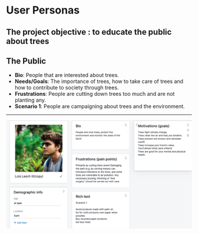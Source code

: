 # User Personas

<!-- some introduction -->

## The project objective : to educate the public about trees

<!-- a persona -->

## The Public

- **Bio**: People that are interested about trees.
- **Needs/Goals**: The importance of trees, how to take care of trees and how to
  contribute to society through trees.
- **Frustrations**: People are cutting down trees too much and are not planting
  any.
- **Scenario 1**: People are campaigning about trees and the environment.

---

![planning](/assets/user.png)
